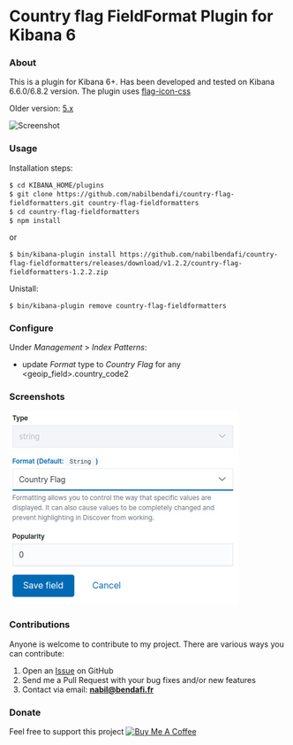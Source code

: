 # Country flag FieldFormat Plugin for Kibana 6

### About
This is a plugin for Kibana 6+. Has been developed and tested on Kibana 6.6.0/6.8.2 version. The plugin uses [flag-icon-css](https://github.com/lipis/flag-icon-css)

Older version:
 [5.x](https://github.com/nabilbendafi/country-flag-fieldformatters/tree/5.x)

![Screenshot](https://raw.githubusercontent.com/nabilbendafi/country-flag-fieldformatters/master/images/country.jpg)

### Usage
Installation steps:
```
$ cd KIBANA_HOME/plugins
$ git clone https://github.com/nabilbendafi/country-flag-fieldformatters.git country-flag-fieldformatters
$ cd country-flag-fieldformatters
$ npm install
```
or
```
$ bin/kibana-plugin install https://github.com/nabilbendafi/country-flag-fieldformatters/releases/download/v1.2.2/country-flag-fieldformatters-1.2.2.zip
```

Unistall:
```
$ bin/kibana-plugin remove country-flag-fieldformatters
```

### Configure
Under _Management_ > _Index Patterns_:
 * update *Format* type to *Country Flag* for any <geoip_field>.country_code2

### Screenshots
![Screenshot](https://raw.githubusercontent.com/nabilbendafi/country-flag-fieldformatters/master/images/configuration.jpg)

### Contributions
Anyone is welcome to contribute to my project. There are various ways you can contribute:

1. Open an [Issue](https://github.com/nabilbendafi/country-flag-fieldformatters/issues) on GitHub
2. Send me a Pull Request with your bug fixes and/or new features
3. Contact via email: **nabil@bendafi.fr**

### Donate
Feel free to support this project
<a href="https://www.buymeacoffee.com/bBxq5vkoE" target="_blank"><img src="https://bmc-cdn.nyc3.digitaloceanspaces.com/BMC-button-images/custom_images/orange_img.png" alt="Buy Me A Coffee" style="height: auto !important;width: auto !important;" ></a>

